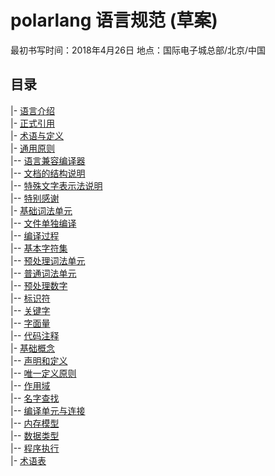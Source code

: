 # polarlang 语言规范 (草案)

最初书写时间：2018年4月26日 地点：国际电子城总部/北京/中国

## 目录

|- [语言介绍](introduction.md)<br/>
|- [正式引用](normative-references.md)<br/>
|- [术语与定义](term-definitions.md)<br/>
|- [通用原则](basic-principles.md)<br/>
|-- [语言兼容编译器](basic-principles.md#语言兼容编译器)<br/>
|-- [文档的结构说明](basic-principles.md#文档的结构说明)<br/>
|-- [特殊文字表示法说明](basic-principles.md#特殊文字表示法说明)<br/>
|-- [特别感谢](basic-principles.md#特别感谢)<br/>
|- [基础词法单元](basic-lex.md)<br/>
|-- [文件单独编译](basic-lex.md#单独编译)<br/>
|-- [编译过程](basic-lex.md#编译过程)<br/>
|-- [基本字符集](basic-lex.md#基本字符集)<br/>
|-- [预处理词法单元](basic-lex.md#预处理词法单元)<br/>
|-- [普通词法单元](basic-lex.md#普通词法单元)<br/>
|-- [预处理数字](basic-lex.md#预处理数字)<br/>
|-- [标识符](basic-lex.md#标识符)<br/>
|-- [关键字](basic-lex.md#关键字)<br/>
|-- [字面量](basic-lex.md#字面量)<br/>
|-- [代码注释](basic-lex.md#代码注释)<br/>
|- [基础概念](basic-concepts.md)<br/>
|-- [声明和定义](basic-concepts.md#声明和定义)<br/>
|-- [唯一定义原则](basic-concepts.md#唯一定义原则)<br/>
|-- [作用域](basic-concepts.md#作用域)<br/>
|-- [名字查找](basic-concepts.md#名字查找)<br/>
|-- [编译单元与连接](basic-concepts.md#编译单元与连接)<br/>
|-- [内存模型](basic-concepts.md#内存模型)<br/>
|-- [数据类型](basic-concepts.md#数据类型)<br/>
|-- [程序执行](basic-concepts.md#程序执行)<br/>
|- [术语表](vocabulary.md)<br/>
